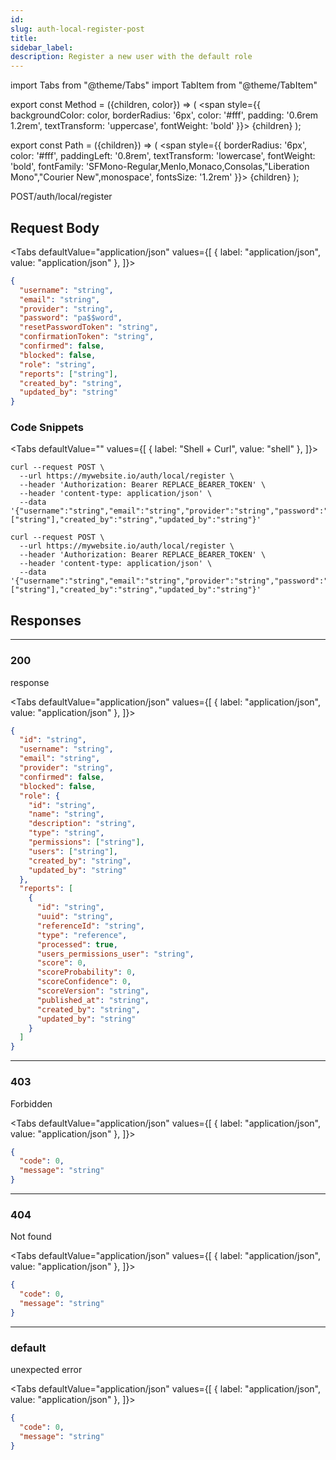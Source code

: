 ```yaml
---
id:
slug: auth-local-register-post
title:
sidebar_label:
description: Register a new user with the default role
---
```


<!-- prettier-ignore-start -->
import Tabs from "@theme/Tabs"
import TabItem from "@theme/TabItem"


export const Method = ({children, color}) => (
  <span
    style={{
      backgroundColor: color,
      borderRadius: '6px',
      color: '#fff',
      padding: '0.6rem 1.2rem',
      textTransform: 'uppercase',
      fontWeight: 'bold'
    }}>
    {children}
  </span>
);

export const Path = ({children}) => (
  <span
    style={{
      borderRadius: '6px',
      color: '#fff',
      paddingLeft: '0.8rem',
      textTransform: 'lowercase',
      fontWeight: 'bold',
      fontFamily: 'SFMono-Regular,Menlo,Monaco,Consolas,"Liberation Mono","Courier New",monospace',
      fontsSize: '1.2rem'
    }}>
    {children}
  </span>
);

<!-- prettier-ignore-end -->

<Method color="#6b55b2">POST</Method><Path>/auth/local/register</Path>

## Request Body

<!-- prettier-ignore-start -->

<Tabs defaultValue="application/json" values={[
  { label: "application/json", value: "application/json" },
]}>

<!-- prettier-ignore-end -->

<TabItem value="application/json">

```json title="Example request"
{
  "username": "string",
  "email": "string",
  "provider": "string",
  "password": "pa$$word",
  "resetPasswordToken": "string",
  "confirmationToken": "string",
  "confirmed": false,
  "blocked": false,
  "role": "string",
  "reports": ["string"],
  "created_by": "string",
  "updated_by": "string"
}
```

</TabItem>

</Tabs>

### Code Snippets

<!-- prettier-ignore-start -->

<Tabs defaultValue="" values={[
  { label: "Shell + Curl", value: "shell" },
]}>

<!-- prettier-ignore-end -->

<TabItem value="shell">

```shell
curl --request POST \
  --url https://mywebsite.io/auth/local/register \
  --header 'Authorization: Bearer REPLACE_BEARER_TOKEN' \
  --header 'content-type: application/json' \
  --data '{"username":"string","email":"string","provider":"string","password":"pa$$word","resetPasswordToken":"string","confirmationToken":"string","confirmed":false,"blocked":false,"role":"string","reports":["string"],"created_by":"string","updated_by":"string"}'
```

</TabItem>

```shell title="Shell + Curl"
curl --request POST \
  --url https://mywebsite.io/auth/local/register \
  --header 'Authorization: Bearer REPLACE_BEARER_TOKEN' \
  --header 'content-type: application/json' \
  --data '{"username":"string","email":"string","provider":"string","password":"pa$$word","resetPasswordToken":"string","confirmationToken":"string","confirmed":false,"blocked":false,"role":"string","reports":["string"],"created_by":"string","updated_by":"string"}'
```

</Tabs>

## Responses

---

### 200

response

<!-- prettier-ignore-start -->

<Tabs defaultValue="application/json" values={[
  { label: "application/json", value: "application/json" },
]}>

<!-- prettier-ignore-end -->

<TabItem value="application/json">

```json title="Example response"
{
  "id": "string",
  "username": "string",
  "email": "string",
  "provider": "string",
  "confirmed": false,
  "blocked": false,
  "role": {
    "id": "string",
    "name": "string",
    "description": "string",
    "type": "string",
    "permissions": ["string"],
    "users": ["string"],
    "created_by": "string",
    "updated_by": "string"
  },
  "reports": [
    {
      "id": "string",
      "uuid": "string",
      "referenceId": "string",
      "type": "reference",
      "processed": true,
      "users_permissions_user": "string",
      "score": 0,
      "scoreProbability": 0,
      "scoreConfidence": 0,
      "scoreVersion": "string",
      "published_at": "string",
      "created_by": "string",
      "updated_by": "string"
    }
  ]
}
```

</TabItem>

</Tabs>

---

### 403

Forbidden

<!-- prettier-ignore-start -->

<Tabs defaultValue="application/json" values={[
  { label: "application/json", value: "application/json" },
]}>

<!-- prettier-ignore-end -->

<TabItem value="application/json">

```json title="Example response"
{
  "code": 0,
  "message": "string"
}
```

</TabItem>

</Tabs>

---

### 404

Not found

<!-- prettier-ignore-start -->

<Tabs defaultValue="application/json" values={[
  { label: "application/json", value: "application/json" },
]}>

<!-- prettier-ignore-end -->

<TabItem value="application/json">

```json title="Example response"
{
  "code": 0,
  "message": "string"
}
```

</TabItem>

</Tabs>

---

### default

unexpected error

<!-- prettier-ignore-start -->

<Tabs defaultValue="application/json" values={[
  { label: "application/json", value: "application/json" },
]}>

<!-- prettier-ignore-end -->

<TabItem value="application/json">

```json title="Example response"
{
  "code": 0,
  "message": "string"
}
```

</TabItem>

</Tabs>
